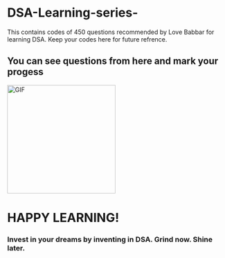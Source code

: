 # DSA-Learning-series-
This contains codes of 450 questions recommended by Love Babbar for learning DSA.
Keep your codes here for future refrence.
<h2>You can see questions from here and mark your progess</h2> 
<a href="https://drive.google.com/file/d/1FMdN_OCfOI0iAeDlqswCiC2DZzD4nPsb/view">
  <img align="center" height="250px" alt="GIF" src="https://github.com/abhisheknaiidu/abhisheknaiidu/blob/master/code.gif?raw=true" />
  </a>
  


<h1 color=yellow>HAPPY LEARNING!</h2>
<h3 color=yellow>Invest in your dreams by inventing in DSA. Grind now. Shine later.</h3>
